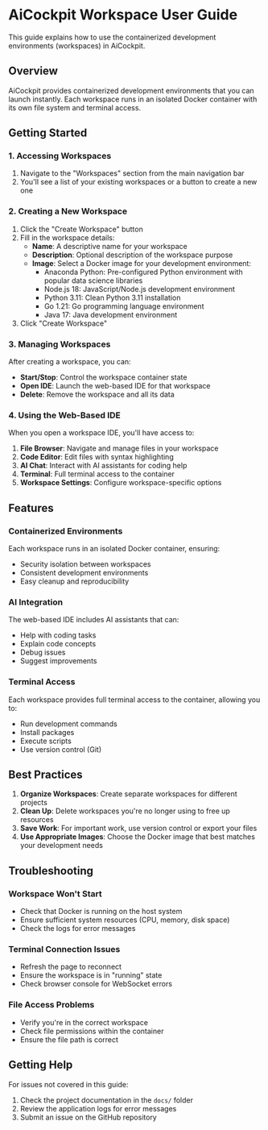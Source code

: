 # AiCockpit Workspace User Guide

This guide explains how to use the containerized development environments (workspaces) in AiCockpit.

## Overview

AiCockpit provides containerized development environments that you can launch instantly. Each workspace runs in an isolated Docker container with its own file system and terminal access.

## Getting Started

### 1. Accessing Workspaces

1. Navigate to the "Workspaces" section from the main navigation bar
2. You'll see a list of your existing workspaces or a button to create a new one

### 2. Creating a New Workspace

1. Click the "Create Workspace" button
2. Fill in the workspace details:
   - **Name**: A descriptive name for your workspace
   - **Description**: Optional description of the workspace purpose
   - **Image**: Select a Docker image for your development environment:
     - Anaconda Python: Pre-configured Python environment with popular data science libraries
     - Node.js 18: JavaScript/Node.js development environment
     - Python 3.11: Clean Python 3.11 installation
     - Go 1.21: Go programming language environment
     - Java 17: Java development environment
3. Click "Create Workspace"

### 3. Managing Workspaces

After creating a workspace, you can:

- **Start/Stop**: Control the workspace container state
- **Open IDE**: Launch the web-based IDE for that workspace
- **Delete**: Remove the workspace and all its data

### 4. Using the Web-Based IDE

When you open a workspace IDE, you'll have access to:

1. **File Browser**: Navigate and manage files in your workspace
2. **Code Editor**: Edit files with syntax highlighting
3. **AI Chat**: Interact with AI assistants for coding help
4. **Terminal**: Full terminal access to the container
5. **Workspace Settings**: Configure workspace-specific options

## Features

### Containerized Environments

Each workspace runs in an isolated Docker container, ensuring:
- Security isolation between workspaces
- Consistent development environments
- Easy cleanup and reproducibility

### AI Integration

The web-based IDE includes AI assistants that can:
- Help with coding tasks
- Explain code concepts
- Debug issues
- Suggest improvements

### Terminal Access

Each workspace provides full terminal access to the container, allowing you to:
- Run development commands
- Install packages
- Execute scripts
- Use version control (Git)

## Best Practices

1. **Organize Workspaces**: Create separate workspaces for different projects
2. **Clean Up**: Delete workspaces you're no longer using to free up resources
3. **Save Work**: For important work, use version control or export your files
4. **Use Appropriate Images**: Choose the Docker image that best matches your development needs

## Troubleshooting

### Workspace Won't Start

- Check that Docker is running on the host system
- Ensure sufficient system resources (CPU, memory, disk space)
- Check the logs for error messages

### Terminal Connection Issues

- Refresh the page to reconnect
- Ensure the workspace is in "running" state
- Check browser console for WebSocket errors

### File Access Problems

- Verify you're in the correct workspace
- Check file permissions within the container
- Ensure the file path is correct

## Getting Help

For issues not covered in this guide:

1. Check the project documentation in the `docs/` folder
2. Review the application logs for error messages
3. Submit an issue on the GitHub repository